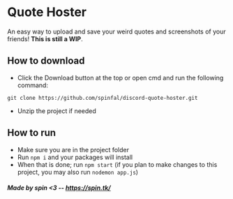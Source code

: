 # Quote Hoster
An easy way to upload and save your weird quotes and screenshots of your friends!
**This is still a WIP**.

## How to download
- Click the Download button at the top or open cmd and run the following command:
```
git clone https://github.com/spinfal/discord-quote-hoster.git
```
- Unzip the project if needed

## How to run
- Make sure you are in the project folder
- Run `npm i` and your packages will install
- When that is done; run `npm start` (if you plan to make changes to this project, you may also run `nodemon app.js`)

##### Made by spin <3 -- https://spin.tk/
